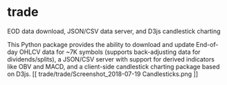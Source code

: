 # trade
EOD data download, JSON/CSV data server, and D3js candlestick charting

This Python package provides the ability to download and update End-of-day OHLCV data for ~7K symbols (supports back-adjusting data for dividends/splits), a JSON/CSV server with support for derived indicators like OBV and MACD, and a client-side candlestick charting package based on D3js.
[[ trade/trade/Screenshot_2018-07-19 Candlesticks.png ]]
